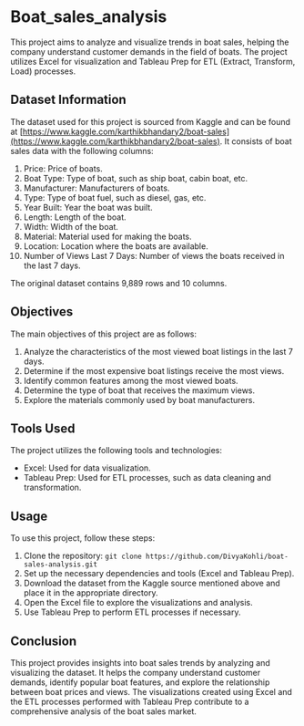 # Boat_sales_analysis
This project aims to analyze and visualize trends in boat sales, helping the company understand customer demands in the field of boats. The project utilizes Excel for visualization and Tableau Prep for ETL (Extract, Transform, Load) processes.

## Dataset Information
The dataset used for this project is sourced from Kaggle and can be found at [https://www.kaggle.com/karthikbhandary2/boat-sales](https://www.kaggle.com/karthikbhandary2/boat-sales). It consists of boat sales data with the following columns:
1. Price: Price of boats.
2. Boat Type: Type of boat, such as ship boat, cabin boat, etc.
3. Manufacturer: Manufacturers of boats.
4. Type: Type of boat fuel, such as diesel, gas, etc.
5. Year Built: Year the boat was built.
6. Length: Length of the boat.
7. Width: Width of the boat.
8. Material: Material used for making the boats.
9. Location: Location where the boats are available.
10. Number of Views Last 7 Days: Number of views the boats received in the last 7 days.

The original dataset contains 9,889 rows and 10 columns.

## Objectives
The main objectives of this project are as follows:
1. Analyze the characteristics of the most viewed boat listings in the last 7 days.
2. Determine if the most expensive boat listings receive the most views.
3. Identify common features among the most viewed boats.
4. Determine the type of boat that receives the maximum views.
5. Explore the materials commonly used by boat manufacturers.

## Tools Used
The project utilizes the following tools and technologies:
- Excel: Used for data visualization.
- Tableau Prep: Used for ETL processes, such as data cleaning and transformation.

## Usage
To use this project, follow these steps:
1. Clone the repository: `git clone https://github.com/DivyaKohli/boat-sales-analysis.git`
2. Set up the necessary dependencies and tools (Excel and Tableau Prep).
3. Download the dataset from the Kaggle source mentioned above and place it in the appropriate directory.
4. Open the Excel file to explore the visualizations and analysis.
5. Use Tableau Prep to perform ETL processes if necessary.

## Conclusion
This project provides insights into boat sales trends by analyzing and visualizing the dataset. It helps the company understand customer demands, identify popular boat features, and explore the relationship between boat prices and views. The visualizations created using Excel and the ETL processes performed with Tableau Prep contribute to a comprehensive analysis of the boat sales market.
